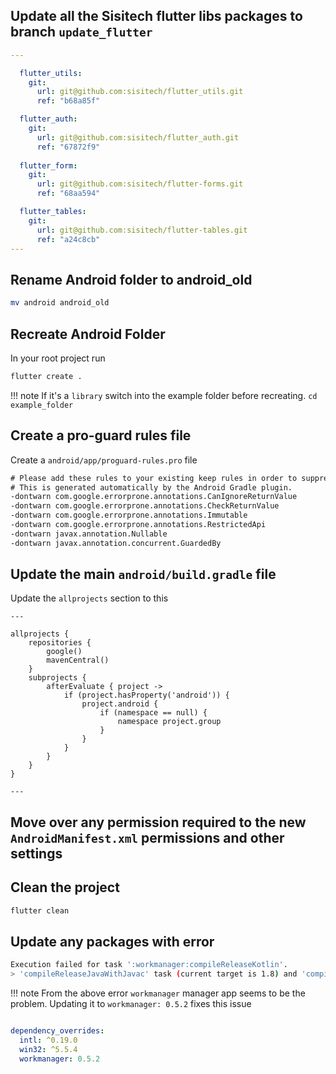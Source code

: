 ## Update all the Sisitech flutter libs packages to branch `update_flutter`

```yaml title="pubspec.yaml"
---

  flutter_utils:
    git:
      url: git@github.com:sisitech/flutter_utils.git
      ref: "b68a85f"

  flutter_auth:
    git:
      url: git@github.com:sisitech/flutter_auth.git
      ref: "67872f9"
      
  flutter_form:
    git:
      url: git@github.com:sisitech/flutter-forms.git
      ref: "68aa594"

  flutter_tables:
    git:
      url: git@github.com:sisitech/flutter-tables.git
      ref: "a24c8cb"
---
```


##  Rename Android folder to android_old
```bash
mv android android_old
```
## Recreate Android Folder
In your root project run 
```bash
flutter create . 
```

!!! note
    If it's a `library` switch into the example folder before recreating.
    `cd example_folder`

## Create a pro-guard rules file 
Create a `android/app/proguard-rules.pro` file
```txt title="android/app/proguard-rules.pro"
# Please add these rules to your existing keep rules in order to suppress warnings.
# This is generated automatically by the Android Gradle plugin.
-dontwarn com.google.errorprone.annotations.CanIgnoreReturnValue
-dontwarn com.google.errorprone.annotations.CheckReturnValue
-dontwarn com.google.errorprone.annotations.Immutable
-dontwarn com.google.errorprone.annotations.RestrictedApi
-dontwarn javax.annotation.Nullable
-dontwarn javax.annotation.concurrent.GuardedBy
```

## Update the main `android/build.gradle` file

Update the `allprojects` section to this

```title="android/build.gradle" hl_lines="8 9 10 11 12 13 14 15 16 17 18"
---

allprojects {
    repositories {
        google()
        mavenCentral()
    }
    subprojects {
        afterEvaluate { project ->
            if (project.hasProperty('android')) {
                project.android {
                    if (namespace == null) {
                        namespace project.group
                    }
                }
            }
        }
    }
}

---
```

## Move over any permission required to the new `AndroidManifest.xml` permissions and other settings

## Clean the project
```bash
flutter clean
```

## Update any packages with error

```bash title="terminal"
Execution failed for task ':workmanager:compileReleaseKotlin'.
> 'compileReleaseJavaWithJavac' task (current target is 1.8) and 'compileReleaseKotlin' task (current target is 17) jvm target compatibility should be set to the same Java version.
```

!!! note
    From the above error `workmanager` manager app seems to be the problem.
    Updating it to
    `workmanager: 0.5.2` fixes this issue

```yaml title="pubspec.yaml"

dependency_overrides:
  intl: ^0.19.0
  win32: ^5.5.4
  workmanager: 0.5.2
```

